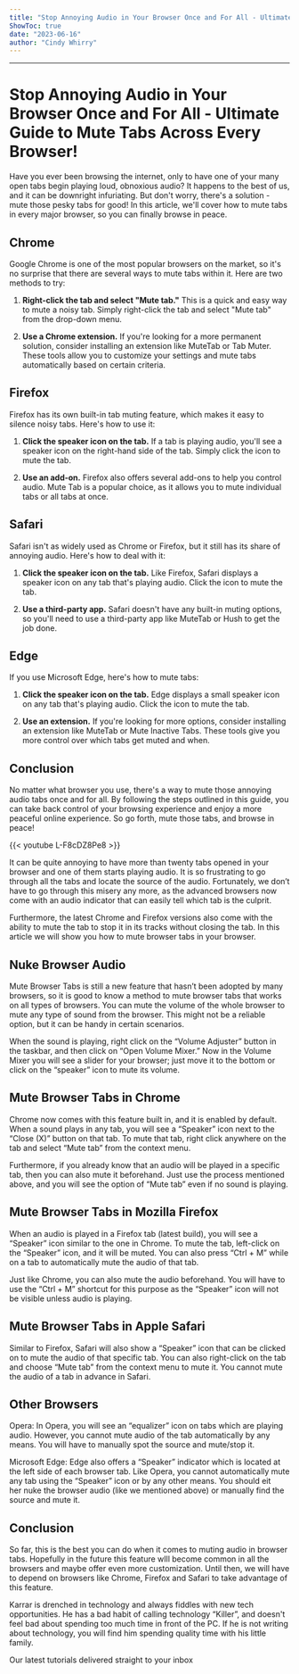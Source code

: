 ```yaml
---
title: "Stop Annoying Audio in Your Browser Once and For All - Ultimate Guide to Mute Tabs Across Every Browser!"
ShowToc: true 
date: "2023-06-16"
author: "Cindy Whirry"
---
```

*****
# Stop Annoying Audio in Your Browser Once and For All - Ultimate Guide to Mute Tabs Across Every Browser!

Have you ever been browsing the internet, only to have one of your many open tabs begin playing loud, obnoxious audio? It happens to the best of us, and it can be downright infuriating. But don't worry, there's a solution - mute those pesky tabs for good! In this article, we'll cover how to mute tabs in every major browser, so you can finally browse in peace.

## Chrome

Google Chrome is one of the most popular browsers on the market, so it's no surprise that there are several ways to mute tabs within it. Here are two methods to try:

1. **Right-click the tab and select "Mute tab."** This is a quick and easy way to mute a noisy tab. Simply right-click the tab and select "Mute tab" from the drop-down menu.

2. **Use a Chrome extension.** If you're looking for a more permanent solution, consider installing an extension like MuteTab or Tab Muter. These tools allow you to customize your settings and mute tabs automatically based on certain criteria.

## Firefox

Firefox has its own built-in tab muting feature, which makes it easy to silence noisy tabs. Here's how to use it:

1. **Click the speaker icon on the tab.** If a tab is playing audio, you'll see a speaker icon on the right-hand side of the tab. Simply click the icon to mute the tab.

2. **Use an add-on.** Firefox also offers several add-ons to help you control audio. Mute Tab is a popular choice, as it allows you to mute individual tabs or all tabs at once.

## Safari

Safari isn't as widely used as Chrome or Firefox, but it still has its share of annoying audio. Here's how to deal with it:

1. **Click the speaker icon on the tab.** Like Firefox, Safari displays a speaker icon on any tab that's playing audio. Click the icon to mute the tab.

2. **Use a third-party app.** Safari doesn't have any built-in muting options, so you'll need to use a third-party app like MuteTab or Hush to get the job done.

## Edge

If you use Microsoft Edge, here's how to mute tabs:

1. **Click the speaker icon on the tab.** Edge displays a small speaker icon on any tab that's playing audio. Click the icon to mute the tab.

2. **Use an extension.** If you're looking for more options, consider installing an extension like MuteTab or Mute Inactive Tabs. These tools give you more control over which tabs get muted and when.

## Conclusion

No matter what browser you use, there's a way to mute those annoying audio tabs once and for all. By following the steps outlined in this guide, you can take back control of your browsing experience and enjoy a more peaceful online experience. So go forth, mute those tabs, and browse in peace!

{{< youtube L-F8cDZ8Pe8 >}} 



It can be quite annoying to have more than twenty tabs opened in your browser and one of them starts playing audio. It is so frustrating to go through all the tabs and locate the source of the audio. Fortunately, we don’t have to go through this misery any more, as the advanced browsers now come with an audio indicator that can easily tell which tab is the culprit.
 
Furthermore, the latest Chrome and Firefox versions also come with the ability to mute the tab to stop it in its tracks without closing the tab. In this article we will show you how to mute browser tabs in your browser.
 
## Nuke Browser Audio
 
Mute Browser Tabs is still a new feature that hasn’t been adopted by many browsers, so it is good to know a method to mute browser tabs that works on all types of browsers. You can mute the volume of the whole browser to mute any type of sound from the browser. This might not be a reliable option, but it can be handy in certain scenarios.
 
When the sound is playing, right click on the “Volume Adjuster” button in the taskbar, and then click on “Open Volume Mixer.” Now in the Volume Mixer you will see a slider for your browser; just move it to the bottom or click on the “speaker” icon to mute its volume.
 

 
## Mute Browser Tabs in Chrome
 
Chrome now comes with this feature built in, and it is enabled by default. When a sound plays in any tab, you will see a “Speaker” icon next to the “Close (X)” button on that tab. To mute that tab, right click anywhere on the tab and select “Mute tab” from the context menu.
 
Furthermore, if you already know that an audio will be played in a specific tab, then you can also mute it beforehand. Just use the process mentioned above, and you will see the option of “Mute tab” even if no sound is playing.
 
## Mute Browser Tabs in Mozilla Firefox
 
When an audio is played in a Firefox tab (latest build), you will see a “Speaker” icon similar to the one in Chrome. To mute the tab, left-click on the “Speaker” icon, and it will be muted. You can also press “Ctrl + M” while on a tab to automatically mute the audio of that tab.
 
Just like Chrome, you can also mute the audio beforehand. You will have to use the “Ctrl + M” shortcut for this purpose as the “Speaker” icon will not be visible unless audio is playing.
 
## Mute Browser Tabs in Apple Safari
 
Similar to Firefox, Safari will also show a “Speaker” icon that can be clicked on to mute the audio of that specific tab. You can also right-click on the tab and choose “Mute tab” from the context menu to mute it. You cannot mute the audio of a tab in advance in Safari.
 
## Other Browsers
 
Opera: In Opera, you will see an “equalizer” icon on tabs which are playing audio. However, you cannot mute audio of the tab automatically by any means. You will have to manually spot the source and mute/stop it.
 
Microsoft Edge: Edge also offers a “Speaker” indicator which is located at the left side of each browser tab. Like Opera, you cannot automatically mute any tab using the “Speaker” icon or by any other means. You should eit her nuke the browser audio (like we mentioned above) or manually find the source and mute it.
 
## Conclusion
 
So far, this is the best you can do when it comes to muting audio in browser tabs. Hopefully in the future this feature wIll become common in all the browsers and maybe offer even more customization. Until then, we will have to depend on browsers like Chrome, Firefox and Safari to take advantage of this feature.
 
Karrar is drenched in technology and always fiddles with new tech opportunities. He has a bad habit of calling technology “Killer”, and doesn't feel bad about spending too much time in front of the PC. If he is not writing about technology, you will find him spending quality time with his little family.
 
Our latest tutorials delivered straight to your inbox




